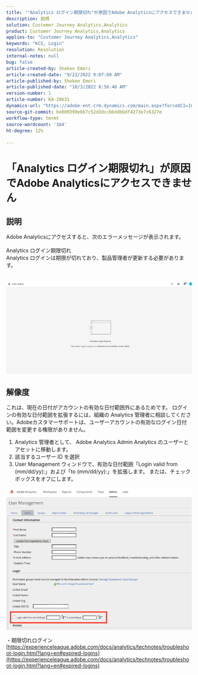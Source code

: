 ```yaml
---
title: '"Analytics ログイン期限切れ"が原因でAdobe Analyticsにアクセスできません"'
description: 説明
solution: Customer Journey Analytics,Analytics
product: Customer Journey Analytics,Analytics
applies-to: "Customer Journey Analytics,Analytics"
keywords: "KCS, Login"
resolution: Resolution
internal-notes: null
bug: false
article-created-by: Shoken Emori
article-created-date: "9/22/2022 9:07:09 AM"
article-published-by: Shoken Emori
article-published-date: "10/3/2022 8:56:46 AM"
version-number: 1
article-number: KA-20631
dynamics-url: "https://adobe-ent.crm.dynamics.com/main.aspx?forceUCI=1&pagetype=entityrecord&etn=knowledgearticle&id=e4b722ec-553a-ed11-9db0-0022480869de"
source-git-commit: be889399ebb7c52d3dccbbddbbdf4273e7c6327e
workflow-type: tm+mt
source-wordcount: '164'
ht-degree: 12%

---
```


# 「Analytics ログイン期限切れ」が原因でAdobe Analyticsにアクセスできません

## 説明

Adobe Analyticsにアクセスすると、次のエラーメッセージが表示されます。
<br> 
<br>Analytics ログイン期限切れ
<br>Analytics ログインは期限が切れており、製品管理者が更新する必要があります。
<br> <br><br>![](assets/___871742cf-563a-ed11-9db0-0022480869de___.jpeg)

## 解像度


これは、現在の日付がアカウントの有効な日付範囲外にあるためです。 ログインの有効な日付範囲を拡張するには、組織の Analytics 管理者に相談してください。Adobeカスタマーサポートは、ユーザーアカウントの有効なログイン日付範囲を変更する権限がありません。

1. Analytics 管理者として、 Adobe Analytics Admin Analytics のユーザーとアセットに移動します。
2. 該当するユーザー ID を選択
3. User Management ウィンドウで、有効な日付範囲「Login valid from (mm/dd/yy):」および「to (mm/dd/yy):」を拡張します。 または、チェックボックスをオフにします。


![](assets/6282c86d-563a-ed11-9db0-0022480869de.png)

・期限切れログイン
[https://experienceleague.adobe.com/docs/analytics/technotes/troubleshoot-login.html?lang=en#expired-logins](https://experienceleague.adobe.com/docs/analytics/technotes/troubleshoot-login.html?lang=en#expired-logins)
